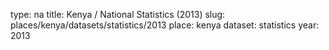 type: na
title: Kenya / National Statistics (2013)
slug: places/kenya/datasets/statistics/2013
place: kenya
dataset: statistics
year: 2013
